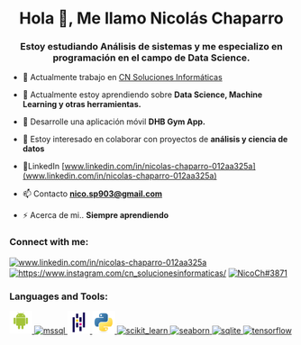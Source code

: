 <h1 align="center">Hola 👋, Me llamo Nicolás Chaparro</h1>
<h3 align="center">Estoy estudiando Análisis de sistemas y me especializo en programación en el campo de Data Science.</h3>

- 🔭 Actualmente trabajo en [CN Soluciones Informáticas](https://www.instagram.com/cn_solucionesinformaticas/)

- 🌱 Actualmente estoy aprendiendo sobre **Data Science, Machine Learning y otras herramientas.**

- 📱 Desarrolle una aplicación móvil **DHB Gym App.**

- 🤝 Estoy interesado en colaborar con proyectos de **análisis y ciencia de datos**

- 📜LinkedIn [www.linkedin.com/in/nicolas-chaparro-012aa325a](www.linkedin.com/in/nicolas-chaparro-012aa325a)

- 📫 Contacto **nico.sp903@gmail.com**

- ⚡ Acerca de mi.. **Siempre aprendiendo**

<h3 align="left">Connect with me:</h3>
<p align="left">
<a href="https://linkedin.com/in/www.linkedin.com/in/nicolas-chaparro-012aa325a" target="blank"><img align="center" src="https://raw.githubusercontent.com/rahuldkjain/github-profile-readme-generator/master/src/images/icons/Social/linked-in-alt.svg" alt="www.linkedin.com/in/nicolas-chaparro-012aa325a" height="30" width="40" /></a>
<a href="https://instagram.com/https://www.instagram.com/cn_solucionesinformaticas/" target="blank"><img align="center" src="https://raw.githubusercontent.com/rahuldkjain/github-profile-readme-generator/master/src/images/icons/Social/instagram.svg" alt="https://www.instagram.com/cn_solucionesinformaticas/" height="30" width="40" /></a>
<a href="https://discord.gg/NicoCh#3871" target="blank"><img align="center" src="https://raw.githubusercontent.com/rahuldkjain/github-profile-readme-generator/master/src/images/icons/Social/discord.svg" alt="NicoCh#3871" height="30" width="40" /></a>
</p>

<h3 align="left">Languages and Tools:</h3>
<p align="left"> <a href="https://developer.android.com" target="_blank" rel="noreferrer"> <img src="https://raw.githubusercontent.com/devicons/devicon/master/icons/android/android-original-wordmark.svg" alt="android" width="40" height="40"/> </a> <a href="https://www.microsoft.com/en-us/sql-server" target="_blank" rel="noreferrer"> <img src="https://www.svgrepo.com/show/303229/microsoft-sql-server-logo.svg" alt="mssql" width="40" height="40"/> </a> <a href="https://pandas.pydata.org/" target="_blank" rel="noreferrer"> <img src="https://raw.githubusercontent.com/devicons/devicon/2ae2a900d2f041da66e950e4d48052658d850630/icons/pandas/pandas-original.svg" alt="pandas" width="40" height="40"/> </a> <a href="https://www.python.org" target="_blank" rel="noreferrer"> <img src="https://raw.githubusercontent.com/devicons/devicon/master/icons/python/python-original.svg" alt="python" width="40" height="40"/> </a> <a href="https://scikit-learn.org/" target="_blank" rel="noreferrer"> <img src="https://upload.wikimedia.org/wikipedia/commons/0/05/Scikit_learn_logo_small.svg" alt="scikit_learn" width="40" height="40"/> </a> <a href="https://seaborn.pydata.org/" target="_blank" rel="noreferrer"> <img src="https://seaborn.pydata.org/_images/logo-mark-lightbg.svg" alt="seaborn" width="40" height="40"/> </a> <a href="https://www.sqlite.org/" target="_blank" rel="noreferrer"> <img src="https://www.vectorlogo.zone/logos/sqlite/sqlite-icon.svg" alt="sqlite" width="40" height="40"/> </a> <a href="https://www.tensorflow.org" target="_blank" rel="noreferrer"> <img src="https://www.vectorlogo.zone/logos/tensorflow/tensorflow-icon.svg" alt="tensorflow" width="40" height="40"/> </a> </p>
